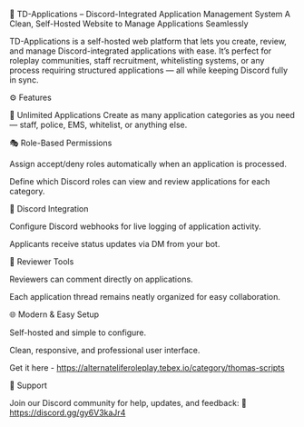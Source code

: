 🧾 TD-Applications – Discord-Integrated Application Management System
A Clean, Self-Hosted Website to Manage Applications Seamlessly

TD-Applications is a self-hosted web platform that lets you create, review, and manage Discord-integrated applications with ease.
It’s perfect for roleplay communities, staff recruitment, whitelisting systems, or any process requiring structured applications — all while keeping Discord fully in sync.

⚙️ Features

📝 Unlimited Applications
Create as many application categories as you need — staff, police, EMS, whitelist, or anything else.

🎭 Role-Based Permissions

Assign accept/deny roles automatically when an application is processed.

Define which Discord roles can view and review applications for each category.

🔔 Discord Integration

Configure Discord webhooks for live logging of application activity.

Applicants receive status updates via DM from your bot.

💬 Reviewer Tools

Reviewers can comment directly on applications.

Each application thread remains neatly organized for easy collaboration.

🌐 Modern & Easy Setup

Self-hosted and simple to configure.

Clean, responsive, and professional user interface.

Get it here - https://alternateliferoleplay.tebex.io/category/thomas-scripts


💬 Support

Join our Discord community for help, updates, and feedback:
🔗 https://discord.gg/gy6V3kaJr4